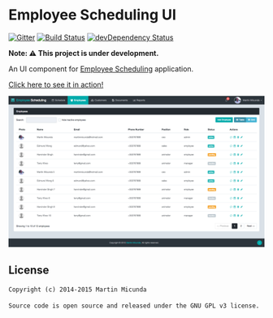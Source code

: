 Employee Scheduling UI
======================

[![Gitter](https://badges.gitter.im/Join%20Chat.svg)](https://gitter.im/martinmicunda/employee-scheduling-ui?utm_source=badge&utm_medium=badge&utm_campaign=pr-badge&utm_content=badge)
[![Build Status](https://secure.travis-ci.org/martinmicunda/employee-scheduling-ui.png)](http://travis-ci.org/martinmicunda/employee-scheduling-ui) [![devDependency Status](https://david-dm.org/martinmicunda/employee-scheduling-ui/dev-status.png)](https://david-dm.org/martinmicunda/employee-scheduling-ui#info=devDependencies) 

**Note: :warning: This project is under development.**

An UI component for [Employee Scheduling](https://github.com/martinmicunda/employee-scheduling) application.

<a href="http://martinmicunda.github.io/employee-scheduling-ui/dist" target="_blank">Click here to see it in action!</a>

![Employee Scheduling screenshot](screenshot.png "Employee Scheduling screenshot")


## License

    Copyright (c) 2014-2015 Martin Micunda  

    Source code is open source and released under the GNU GPL v3 license.
